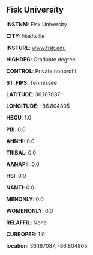 
Fisk University
---
**INSTNM**: Fisk University

**CITY**: Nashville

**INSTURL**: www.fisk.edu

**HIGHDEG**: Graduate degree

**CONTROL**: Private nonprofit

**ST_FIPS**: Tennessee

**LATITUDE**: 36.167087

**LONGITUDE**: -86.804805

**HBCU**: 1.0

**PBI**: 0.0

**ANNHI**: 0.0

**TRIBAL**: 0.0

**AANAPII**: 0.0

**HSI**: 0.0

**NANTI**: 0.0

**MENONLY**: 0.0

**WOMENONLY**: 0.0

**RELAFFIL**: None

**CURROPER**: 1.0

**location**: 36.167087, -86.804805